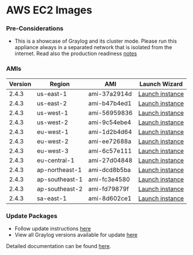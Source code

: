 AWS EC2 Images
==============

### Pre-Considerations

  * This is a showcase of Graylog and its cluster mode. Please run this appliance always in a separated network that is isolated from the internet.
    Read also the production readiness [notes](http://docs.graylog.org/en/latest/pages/installation/virtual_machine_appliances.html#production-readiness)

### AMIs

| Version | Region | AMI | Launch Wizard |
|---------|--------|-----|-------------|
| 2.4.3  | us-east-1 | ami-37a2914d | [Launch instance](https://console.aws.amazon.com/ec2/v2/home?region=us-east-1#LaunchInstanceWizard:ami=ami-37a2914d) |
| 2.4.3  | us-east-2 | ami-b47b4ed1 | [Launch instance](https://console.aws.amazon.com/ec2/v2/home?region=us-east-2#LaunchInstanceWizard:ami=ami-b47b4ed1) |
| 2.4.3  | us-west-1 | ami-56959836 | [Launch instance](https://console.aws.amazon.com/ec2/v2/home?region=us-west-1#LaunchInstanceWizard:ami=ami-56959836) |
| 2.4.3  | us-west-2 | ami-9c54ebe4 | [Launch instance](https://console.aws.amazon.com/ec2/v2/home?region=us-west-2#LaunchInstanceWizard:ami=ami-9c54ebe4) |
| 2.4.3  | eu-west-1 | ami-1d2b4d64 | [Launch instance](https://console.aws.amazon.com/ec2/v2/home?region=eu-west-1#LaunchInstanceWizard:ami=ami-1d2b4d64) |
| 2.4.3  | eu-west-2 | ami-ee72688a | [Launch instance](https://console.aws.amazon.com/ec2/v2/home?region=eu-west-2#LaunchInstanceWizard:ami=ami-ee72688a) |
| 2.4.3  | eu-west-3 | ami-6c57e111 | [Launch instance](https://console.aws.amazon.com/ec2/v2/home?region=eu-west-3#LaunchInstanceWizard:ami=ami-6c57e111) |
| 2.4.3  | eu-central-1 | ami-27d04848 | [Launch instance](https://console.aws.amazon.com/ec2/v2/home?region=eu-central-1#LaunchInstanceWizard:ami=ami-27d04848) |
| 2.4.3  | ap-northeast-1 | ami-dcd8b5ba | [Launch instance](https://console.aws.amazon.com/ec2/v2/home?region=ap-northeast-1#LaunchInstanceWizard:ami=ami-dcd8b5ba) |
| 2.4.3  | ap-southeast-1 | ami-fc3e4580 | [Launch instance](https://console.aws.amazon.com/ec2/v2/home?region=ap-southeast-1#LaunchInstanceWizard:ami=ami-fc3e4580) |
| 2.4.3  | ap-southeast-2 | ami-fd79879f | [Launch instance](https://console.aws.amazon.com/ec2/v2/home?region=ap-southeast-2#LaunchInstanceWizard:ami=ami-fd79879f) |
| 2.4.3  | sa-east-1 | ami-8d602ce1 | [Launch instance](https://console.aws.amazon.com/ec2/v2/home?region=sa-east-1#LaunchInstanceWizard:ami=ami-8d602ce1) |

### Update Packages

  * Follow update instructions [here](http://docs.graylog.org/en/2.2/pages/installation/graylog_ctl.html#upgrade-graylog)
  * View all Graylog versions available for update [here](https://packages.graylog2.org/appliances/ubuntu)

Detailed documentation can be found [here](http://docs.graylog.org/en/latest/pages/installation/aws.html).
